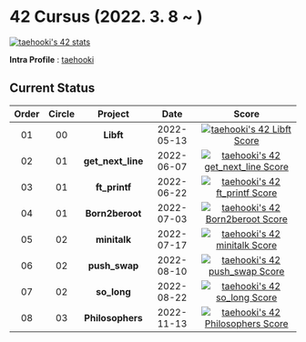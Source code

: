 # 42 Cursus (2022. 3. 8 ~ )

[![taehooki's 42 stats](https://badge42.vercel.app/api/v2/cl483snt4000609l4nj83utaq/stats?cursusId=21&coalitionId=85)](https://github.com/JaeSeoKim/badge42)

**Intra Profile** : [taehooki](https://profile.intra.42.fr/users/taehooki)

## Current Status

|Order|Circle|Project|Date|Score|
|:---:|:---:|:---:|:---:|:---:|
|01|00|**Libft**|2022-05-13|[![taehooki's 42 Libft Score](https://badge42.vercel.app/api/v2/cl483snt4000609l4nj83utaq/project/2524616)](https://github.com/JaeSeoKim/badge42)|
|02|01|**get_next_line**|2022-06-07|[![taehooki's 42 get_next_line Score](https://badge42.vercel.app/api/v2/cl483snt4000609l4nj83utaq/project/2610121)](https://github.com/JaeSeoKim/badge42)|
|03|01|**ft_printf**|2022-06-22|[![taehooki's 42 ft_printf Score](https://badge42.vercel.app/api/v2/cl483snt4000609l4nj83utaq/project/2631413)](https://github.com/JaeSeoKim/badge42)|
|04|01|**Born2beroot**|2022-07-03|[![taehooki's 42 Born2beroot Score](https://badge42.vercel.app/api/v2/cl483snt4000609l4nj83utaq/project/2644593)](https://github.com/JaeSeoKim/badge42)|
|05|02|**minitalk**|2022-07-17|[![taehooki's 42 minitalk Score](https://badge42.vercel.app/api/v2/cl483snt4000609l4nj83utaq/project/2670581)](https://github.com/JaeSeoKim/badge42)|
|06|02|**push_swap**|2022-08-10|[![taehooki's 42 push_swap Score](https://badge42.vercel.app/api/v2/cl483snt4000609l4nj83utaq/project/2716111)](https://github.com/JaeSeoKim/badge42)|
|07|02|**so_long**|2022-08-22|[![taehooki's 42 so_long Score](https://badge42.vercel.app/api/v2/cl483snt4000609l4nj83utaq/project/2736884)](https://github.com/JaeSeoKim/badge42)|
|08|03|**Philosophers**|2022-11-13|[![taehooki's 42 Philosophers Score](https://badge42.vercel.app/api/v2/cl483snt4000609l4nj83utaq/project/2811868)](https://github.com/JaeSeoKim/badge42)|